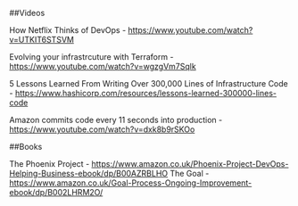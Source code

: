 ##Videos

How Netflix Thinks of DevOps - https://www.youtube.com/watch?v=UTKIT6STSVM

Evolving your infrastrcuture with Terraform - https://www.youtube.com/watch?v=wgzgVm7Sqlk

5 Lessons Learned From Writing Over 300,000 Lines of Infrastructure Code - https://www.hashicorp.com/resources/lessons-learned-300000-lines-code

Amazon commits code every 11 seconds into production - https://www.youtube.com/watch?v=dxk8b9rSKOo

##Books

The Phoenix Project - https://www.amazon.co.uk/Phoenix-Project-DevOps-Helping-Business-ebook/dp/B00AZRBLHO
The Goal - https://www.amazon.co.uk/Goal-Process-Ongoing-Improvement-ebook/dp/B002LHRM2O/

